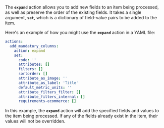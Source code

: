 
The **`expand`** action allows you to add new fields to an item being processed, as well as preserve the order of the existing fields. It takes a single argument, **`set`**, which is a dictionary of field-value pairs to be added to the item.

Here's an example of how you might use the **`expand`** action in a YAML file:

```yaml
actions:
  add_mandatory_columns:
    action: expand
    set:
      code: ''
      attributes: []
      filters: []
      sortorder: []
      attribute_as_image: ''
      attribute_as_label: 'Title'
      default_metric_units: ''
      attribute_filters_filter: []
      attribute_filters_internal: []
      requirements-ecommerce: []
```

In this example, the **`expand`** action will add the specified fields and values to the item being processed. If any of the fields already exist in the item, their values will not be overridden.